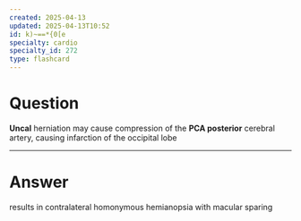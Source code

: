 ```yaml
---
created: 2025-04-13
updated: 2025-04-13T10:52
id: k)~==*{0[e
specialty: cardio
specialty_id: 272
type: flashcard
---
```


# Question
**Uncal** herniation may cause compression of the **PCA posterior** cerebral artery, causing infarction of the occipital lobe

---

# Answer
results in contralateral homonymous hemianopsia with macular sparing